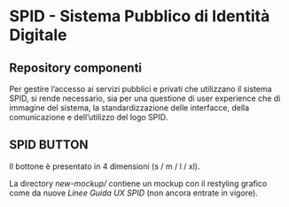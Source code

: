 # SPID - Sistema Pubblico di Identità Digitale
## Repository componenti

Per gestire l’accesso ai servizi pubblici e privati che utilizzano il sistema SPID, si rende necessario, sia per una questione di user experience che di immagine del sistema, la standardizzazione delle interfacce, della comunicazione e dell’utilizzo del logo SPID.

## SPID BUTTON
Il bottone è presentato in 4 dimensioni (s / m / l / xl).

La directory _new-mockup/_ contiene un mockup con il restyling grafico come da nuove _Linee Guida UX SPID_ (non ancora entrate in vigore).
